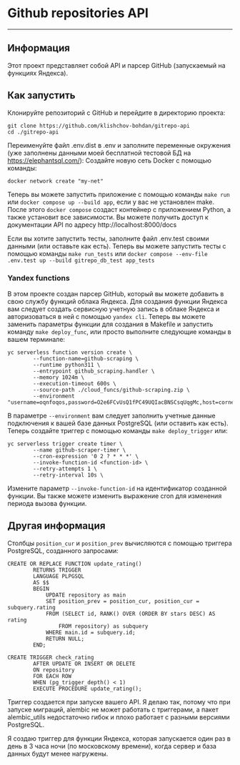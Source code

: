 # Github repositories API
_________________
## Информация
Этот проект представляет собой API и парсер GitHub (запускаемый на функциях Яндекса).

## Как запустить
Клонируйте репозиторий с GitHub и перейдите в директорию проекта:
```
git clone https://github.com/klishchov-bohdan/gitrepo-api
cd ./gitrepo-api
```
Переименуйте файл .env.dist в .env и заполните переменные окружения (уже заполнены данными моей бесплатной тестовой БД на https://elephantsql.com/):
Создайте новую сеть Docker с помощью команды:
```
docker network create "my-net"
```
Теперь вы можете запустить приложение с помощью команды `make run` или `docker compose up --build app`, если у вас не установлен make.
После этого `docker сompose` создаст контейнер с приложением Python, а также установит все зависимости. Вы можете получить доступ к документации API по адресу http://localhost:8000/docs

Если вы хотите запустить тесты, заполните файл .env.test своими данными (или оставьте как есть).
Теперь вы можете запустить тесты с помощью команды `make run_tests` или `docker compose --env-file .env.test up --build gitrepo_db_test app_tests`

### Yandex functions
В этом проекте создан парсер GitHub, который вы можете добавить в свою службу функций облака Яндекса.
Для создания функции Яндекса вам следует создать сервисную учетную запись в облаке Яндекса и авторизоваться в ней с помощью `yandex cli`.
Теперь вы можете заменить параметры функции для создания в Makefile и запустить команду `make deploy_func`, или просто выполните следующие команды в вашем терминале:
```
yc serverless function version create \
		--function-name=github-scraping \
		--runtime python311 \
		--entrypoint github_scraping.handler \
		--memory 1024m \
		--execution-timeout 600s \
		--source-path ./cloud_funcs/github-scraping.zip \
		--environment "username=oqnfoqos,password=O2e6FCvUsQ1fPC49UQIacBNSCsqUqgMc,host=cornelius.db.elephantsql.com,name=oqnfoqos"
```
В параметре `--environment` вам следует заполнить учетные данные подключения к вашей базе данных PostgreSQL (или оставить как есть).
Теперь создайте триггер с помощью команды `make deploy_trigger` или:
```
yc serverless trigger create timer \
  		--name github-scraper-timer \
  		--cron-expression '0 2 ? * * *' \
  		--invoke-function-id <function-id> \
  		--retry-attempts 1 \
  		--retry-interval 10s \
```
Измените параметр `--invoke-function-id` на идентификатор созданной функции. Вы также можете изменить выражение cron для изменения периода вызова функции.

## Другая информация
Столбцы `position_cur` и `position_prev` вычисляются с помощью триггера PostgreSQL, созданного запросами:
```
CREATE OR REPLACE FUNCTION update_rating()
        RETURNS TRIGGER
        LANGUAGE PLPGSQL
        AS $$
        BEGIN
            UPDATE repository as main
            SET position_prev = position_cur, position_cur = subquery.rating
            FROM (SELECT id, RANK() OVER (ORDER BY stars DESC) AS rating
                FROM repository) as subquery
            WHERE main.id = subquery.id;
            RETURN NULL;
        END;

CREATE TRIGGER check_rating
        AFTER UPDATE OR INSERT OR DELETE
        ON repository
        FOR EACH ROW
        WHEN (pg_trigger_depth() < 1)
        EXECUTE PROCEDURE update_rating();
```

Триггер создается при запуске вашего API. Я делаю так, потому что при запуске миграций, alembic не может работать с триггерами, а пакет alembic_utils недостаточно гибок и плохо работает с разными версиями PostgreSQL.

Я создаю триггер для функции Яндекса, которая запускается один раз в день в 3 часа ночи (по московскому времени), когда сервер и база данных будут менее нагружены.
